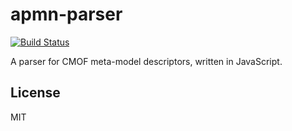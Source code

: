 # apmn-parser

[![Build Status](https://github.com/apmn-io/apmn-parser.svg?branch=master)](https://github.com/apmn-io/apmn-parser)

A parser for CMOF meta-model descriptors, written in JavaScript.


## License

MIT
